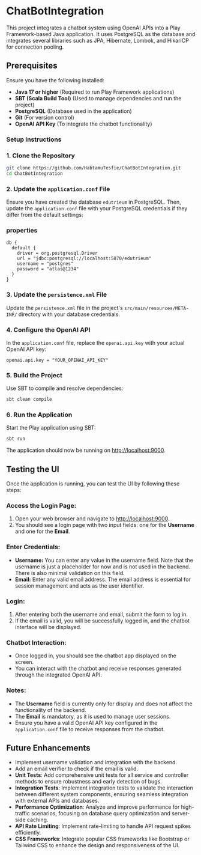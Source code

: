 # ChatBotIntegration

This project integrates a chatbot system using OpenAI APIs into a Play Framework-based Java application. It uses PostgreSQL as the database and integrates several libraries such as JPA, Hibernate, Lombok, and HikariCP for connection pooling.

## Prerequisites

Ensure you have the following installed:

- **Java 17 or higher** (Required to run Play Framework applications)
- **SBT (Scala Build Tool)** (Used to manage dependencies and run the project)
- **PostgreSQL** (Database used in the application)
- **Git** (For version control)
- **OpenAI API Key** (To integrate the chatbot functionality)

### Setup Instructions

### 1. Clone the Repository

```bash
git clone https://github.com/HabtamuTesfie/ChatBotIntegration.git  
cd ChatBotIntegration
```

### 2. Update the `application.conf` File

Ensure you have created the database `edutrieum` in PostgreSQL. Then, update the `application.conf` file with your PostgreSQL credentials if they differ from the default settings:

### properties
```hocon
db {
  default {
    driver = org.postgresql.Driver
    url = "jdbc:postgresql://localhost:5870/edutrieum"
    username = "postgres"
    password = "atlas@1234"
  }
}
```

### 3. Update the `persistence.xml` File

Update the `persistence.xml` file in the project's `src/main/resources/META-INF/` directory with your database credentials.


### 4. Configure the OpenAI API

In the `application.conf` file, replace the `openai.api.key` with your actual OpenAI API key:

```properties
openai.api.key = "YOUR_OPENAI_API_KEY"
```

### 5. Build the Project

Use SBT to compile and resolve dependencies:

```bash
sbt clean compile
```

### 6. Run the Application

Start the Play application using SBT:

```bash
sbt run
```

The application should now be running on [http://localhost:9000](http://localhost:9000).


## Testing the UI

Once the application is running, you can test the UI by following these steps:

### Access the Login Page:

1. Open your web browser and navigate to [http://localhost:9000](http://localhost:9000).
2. You should see a login page with two input fields: one for the **Username** and one for the **Email**.

### Enter Credentials:

- **Username:** You can enter any value in the username field. Note that the username is just a placeholder for now and is not used in the backend. There is also minimal validation on this field.
- **Email:** Enter any valid email address. The email address is essential for session management and acts as the user identifier.

### Login:

1. After entering both the username and email, submit the form to log in.
2. If the email is valid, you will be successfully logged in, and the chatbot interface will be displayed.

### Chatbot Interaction:

- Once logged in, you should see the chatbot app displayed on the screen.
- You can interact with the chatbot and receive responses generated through the integrated OpenAI API.

### Notes:

- The **Username** field is currently only for display and does not affect the functionality of the backend.
- The **Email** is mandatory, as it is used to manage user sessions.
- Ensure you have a valid OpenAI API key configured in the `application.conf` file to receive responses from the chatbot.

## Future Enhancements

- Implement username validation and integration with the backend.
- Add an email verifier to check if the email is valid.
- **Unit Tests**: Add comprehensive unit tests for all service and controller methods to ensure robustness and early detection of bugs.
- **Integration Tests**: Implement integration tests to validate the interaction between different system components, ensuring seamless integration with external APIs and databases.
- **Performance Optimization**: Analyze and improve performance for high-traffic scenarios, focusing on database query optimization and server-side caching.
- **API Rate Limiting**: Implement rate-limiting to handle API request spikes efficiently.
- **CSS Frameworks**: Integrate popular CSS frameworks like Bootstrap or Tailwind CSS to enhance the design and responsiveness of the UI.



